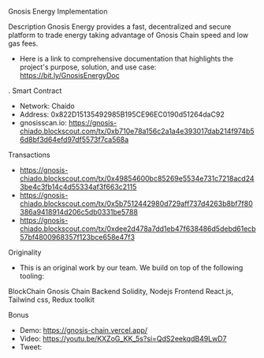 ﻿Gnosis Energy Implementation
 
Description
 Gnosis Energy provides a fast, decentralized and secure platform to trade energy taking advantage of Gnosis Chain speed and low gas fees.
- Here is a link to comprehensive documentation that highlights the project's purpose, solution, and use case: https://bit.ly/GnosisEnergyDoc


.
Smart Contract
 
- Network: Chaido
- Address: 0x822D15135492985B195CE96EC0190d51264daC92
- gnosisscan.io: https://gnosis-chiado.blockscout.com/tx/0xb710e78a156c2a1a4e393017dab214f974b56d8bf3d64efd97df5573f7ca568a
 
Transactions
 
- https://gnosis-chiado.blockscout.com/tx/0x49854600bc85269e5534e731c7218acd243be4c3fb14c4d55334af3f663c2115
- https://gnosis-chiado.blockscout.com/tx/0x5b7512442980d729aff737d4263b8bf7f80386a9418914d206c5db0331be5788
- https://gnosis-chiado.blockscout.com/tx/0xdee2d478a7dd1eb47f638486d5debd61ecb57bf4800968357f123bce658e47f3



 
Originality
 
- This is an original work by our team. We build on top of the following tooling:

BlockChain
Gnosis Chain
Backend
Solidity, Nodejs
Frontend
React.js, Tailwind css, Redux toolkit


 
Bonus
 
- Demo: https://gnosis-chain.vercel.app/
- Video: https://youtu.be/KXZoG_KK_5s?si=QdS2eekqdB49LwD7
- Tweet: <Link>